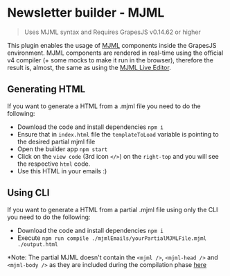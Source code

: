 # Newsletter builder - MJML

> Uses MJML syntax and Requires GrapesJS v0.14.62 or higher

This plugin enables the usage of [MJML](https://mjml.io/) components inside the GrapesJS environment. MJML components are rendered in real-time using the official v4 compiler (+ some mocks to make it run in the browser), therefore the result is, almost, the same as using the [MJML Live Editor](https://mjml.io/try-it-live).


## Generating HTML

If you want to generate a HTML from a .mjml file you need to do the following:
- Download the code and install dependencies `npm i`
- Ensure that in `index.html` file the `templateToLoad` variable is pointing to the desired partial mjml file
- Open the builder app `npm start`
- Click on the `view code` (3rd icon `</>`) on the `right-top` and you will see the respective `html` code.
- Use this HTML in your emails :)

## Using CLI
If you want to generate a HTML from a partial .mjml file using only the CLI you need to do the following:
- Download the code and install dependencies `npm i`
- Execute `npm run compile ./mjmlEmails/yourPartialMJMLFile.mjml ./output.html`

*Note: The partial MJML doesn't contain the `<mjml />`, `<mjml-head />` and `<mjml-body />` as they are included during the compilation phase [here](https://github.com/redhat-gpte-devopsautomation/hybrid-cloud-email/blob/428b866306c8efcc1d2ef7a0d40108c86818288d/src/cli.js#L4)

